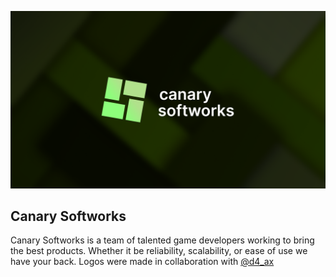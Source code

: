 ![CanaryLogoBanner](profile/CanaryLogoBanner.png)

## Canary Softworks

Canary Softworks is a team of talented game developers working to bring the best products. Whether it be reliability, scalability, or ease of use we have your back.
Logos were made in collaboration with [@d4_ax](https://www.roblox.com/users/118447607/profile)
